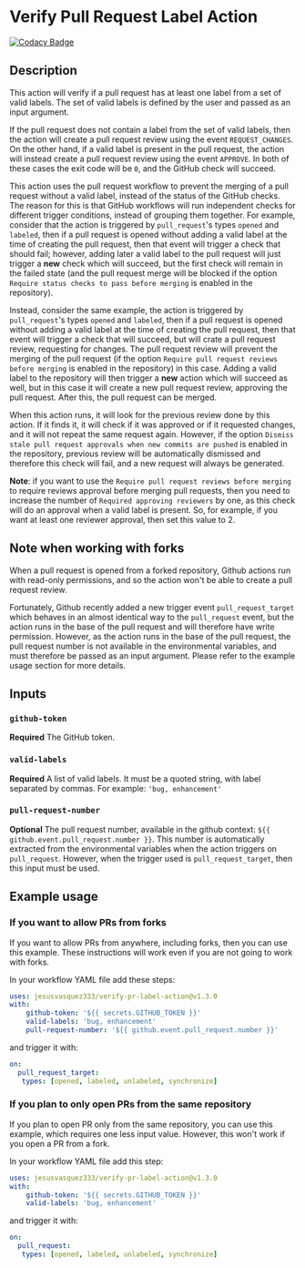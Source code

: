 # Verify Pull Request Label Action

[![Codacy Badge](https://api.codacy.com/project/badge/Grade/162d73a2aff6478081cdc34ee9ee7b6e)](https://app.codacy.com/manual/jesusvasquez333/verify-pr-label-action?utm_source=github.com&utm_medium=referral&utm_content=jesusvasquez333/verify-pr-label-action&utm_campaign=Badge_Grade_Dashboard)


## Description

This action will verify if a pull request has at least one label from a set of valid labels. The set of valid labels is defined by the user and passed as an input argument.

If the pull request does not contain a label from the set of valid labels, then the action will create a pull request review using the event `REQUEST_CHANGES`. On the other hand, if a valid label is present in the pull request, the action will instead create a pull request review using the event `APPROVE`. In both of these cases the exit code will be `0`, and the GitHub check will succeed.

This action uses the pull request workflow to prevent the merging of a pull request without a valid label, instead of the status of the GitHub checks. The reason for this is that GitHub workflows will run independent checks for different trigger conditions, instead of grouping them together. For example, consider that the action is triggered by `pull_request`'s types `opened` and `labeled`, then if a pull request is opened without adding a valid label at the time of creating the pull request, then that event will trigger a check that should fail; however, adding later a valid label to the pull request will just trigger a **new** check which will succeed, but the first check will remain in the failed state (and the pull request merge will be blocked if the option `Require status checks to pass before merging` is enabled in the repository).

Instead, consider the same example, the action is triggered by `pull_request`'s types `opened` and `labeled`, then if a pull request is opened without adding a valid label at the time of creating the pull request, then that event will trigger a check that will succeed, but will crate a pull request review, requesting for changes. The pull request review will prevent the merging of the pull request (if the option `Require pull request reviews before merging` is enabled in the repository) in this case. Adding a valid label to the repository will then trigger a **new** action which will succeed as well, but in this case it will create a new pull request review, approving the pull request. After this, the pull request can be merged.

When this action runs, it will look for the previous review done by this action. If it finds it, it will check if it was approved or if it requested changes, and it will not repeat the same request again. However, if the option `Dismiss stale pull request approvals when new commits are pushed` is enabled in the repository, previous review will be automatically dismissed and therefore this check will fail, and a new request will always be generated.

**Note**: if you want to use the `Require pull request reviews before merging` to require reviews approval before merging pull requests, then you need to increase the number of `Required approving reviewers` by one, as this check will do an approval when a valid label is present. So, for example, if you want at least one reviewer approval, then set this value to 2.

## Note when working with forks

When a pull request is opened from a forked repository, Github actions run with read-only permissions, and so the action won't be able to create a pull request review.

Fortunately, Github recently added a new trigger event `pull_request_target` which behaves in an almost identical way to the `pull_request` event, but the action runs in the base of the pull request and will therefore have write permission. However, as the action runs in the base of the pull request, the pull request number is not available in the environmental variables, and must therefore be passed as an input argument. Please refer to the example usage section for more details.

## Inputs

### `github-token`

**Required** The GitHub token.

### `valid-labels`

**Required** A list of valid labels. It must be a quoted string, with label separated by commas. For example: `'bug, enhancement'`

### `pull-request-number`

**Optional** The pull request number, available in the github context: `${{ github.event.pull_request.number }}`. This number is automatically extracted from the environmental variables when the action triggers on `pull_request`. However, when the trigger used is `pull_request_target`, then this input must be used.

## Example usage

### If you want to allow PRs from forks

If you want to allow PRs from anywhere, including forks, then you can use this example. These instructions will work even if you are not going to work with forks.

In your workflow YAML file add these steps:
```yaml
uses: jesusvasquez333/verify-pr-label-action@v1.3.0
with:
    github-token: '${{ secrets.GITHUB_TOKEN }}'
    valid-labels: 'bug, enhancement'
    pull-request-number: '${{ github.event.pull_request.number }}'
```

and trigger it with:
```yaml
on:
  pull_request_target:
   types: [opened, labeled, unlabeled, synchronize]
```

### If you plan to only open PRs from the same repository

If you plan to open PR only from the same repository, you can use this example, which requires one less input value. However, this won't work if you open a PR from a fork.

In your workflow YAML file add this step:
```yaml
uses: jesusvasquez333/verify-pr-label-action@v1.3.0
with:
    github-token: '${{ secrets.GITHUB_TOKEN }}'
    valid-labels: 'bug, enhancement'
```

and trigger it with:
```yaml
on:
  pull_request:
   types: [opened, labeled, unlabeled, synchronize]
```